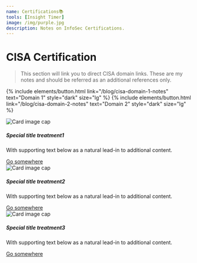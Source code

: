 ```yaml
---
name: Certifications📚
tools: [Insight Timer]
image: /img/purple.jpg
description: Notes on InfoSec Certifications.
---
```

# CISA Certification
> This section will link you to direct CISA domain links. These are my notes and should be referred as an additional references only.

{% include elements/button.html link="/blog/cisa-domain-1-notes" text="Domain 1" style="dark" size="lg" %} {% include elements/button.html link="/blog/cisa-domain-2-notes" text="Domain 2" style="dark" size="lg" %}



<div class="row">
  <div class="col-sm-4">
    <div class="card">
	<img class="card-img-top" src=".../100px180/" alt="Card image cap">
      <div class="card-body">
        <h5 class="card-title">Special title treatment1</h5>
        <p class="card-text">With supporting text below as a natural lead-in to additional content.</p>
        <a href="#" class="btn btn-primary">Go somewhere</a>
      </div>
    </div>
  </div>
  <div class="col-sm-4">
    <div class="card">
	<img class="card-img-top" src=".../100px180/" alt="Card image cap">
      <div class="card-body">
        <h5 class="card-title">Special title treatment2</h5>
        <p class="card-text">With supporting text below as a natural lead-in to additional content.</p>
        <a href="#" class="btn btn-primary">Go somewhere</a>
      </div>
    </div>
  </div>
  <div class="col-sm-4">
    <div class="card">
	<img class="card-img-top" src=".../100px180/" alt="Card image cap">
      <div class="card-body">
        <h5 class="card-title">Special title treatment3</h5>
        <p class="card-text">With supporting text below as a natural lead-in to additional content.</p>
        <a href="#" class="btn btn-primary">Go somewhere</a>
      </div>
    </div>
  </div>
</div>